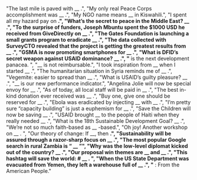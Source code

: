 "The last mile is paved with __ .",
"My only real Peace Corps accomplishment was __ .",
"My NGO name means __ in Kiswahili.",
"I spent all my hazard pay on __.",
"What’s the secret to peace in the Middle East? __ .",
"To the surprise of funders, Joseph Mbuntu spent the $1000 USD he received from GiveDirectly on __ .",
"The Gates Foundation is launching a small grants program to eradicate __ .",
"The data collected with SurveyCTO revealed that the project is getting the greatest results from __ .",
"GSMA is now promoting smartphones for  __ .",
"What is DFID’s secret weapon against USAID dominance? __ .",
"__ is the next development panacea. ",
"__ is not reimbursable.",
"I took inspiration from __ when I started  __ .",
"The humanitarian situation in Syria reminds me of  __ .",
"Vegemite: easier to spread than  __ .",
"What is USAID’s guilty pleasure? __ .",
"__ is our new performance indicator.",
"Angelina Jolie will now be special envoy for  __ .",
"As of today, all local staff will be paid in  __ .",
"The best in-kind donation ever received was  __ .",
"Buy one, give one should be reserved for __ .",
"Ebola was eradicated by injecting __ with __ .",
"I’m pretty sure “capacity building” is just a euphemism for __ .",
"Save the Children will now be saving  __ .",
"USAID brought __ to the people of Haiti when they really needed  __ .",
"What is the 18th Sustainable Development Goal? __ .",
"We’re not so much faith-based as __ -based.",
"Oh joy! Another workshop on __ . ",
"Our theory of change: If __, then __.",
"Sustainability will be assured through a razor-sharp focus on __ .",
"The most popular Google search in rural Zambia is “ __ ”",
"Why was the low-level diplomat kicked out of the country? __ .",
"Our proposal win themes are __ and  __ .",
"This hashtag will save the world: # __ . ",
"When the US State Department was evacuated from Yemen, they left a warehouse full of __ .",
"__ : From the American People."